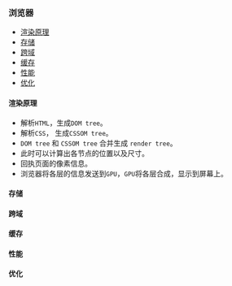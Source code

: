 ### 浏览器

- [渲染原理](#render)
- [存储](#storage)
- [跨域](#cross)
- [缓存](#cache)
- [性能](#chacter)
- [优化](#optimize)

#### <t id="render" />渲染原理

- 解析`HTML`，生成`DOM tree`。
- 解析`CSS`， 生成`CSSOM tree`。
- `DOM tree` 和 `CSSOM tree` 合并生成 `render tree`。
- 此时可以计算出各节点的位置以及尺寸。
- 回执页面的像素信息。
- 浏览器将各层的信息发送到`GPU`，`GPU`将各层合成，显示到屏幕上。


#### 存储<t id="storage" />

#### 跨域<t id="cross" />

#### 缓存<t id="cache" />

#### 性能<t id="chacter" />

#### 优化<t id="optimize" />


